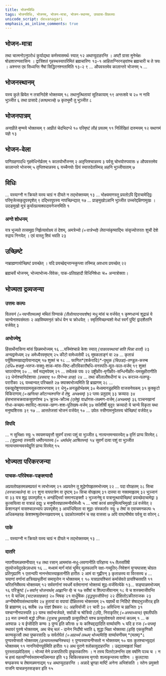 ```yaml
---
title: भोजनविधिः
tags: भोजनविधिः, भोजनम्, भोजन-मात्रा, भोजन-स्थानम्, उपवास-विकल्पाः
unicode_script: devanagari
emphasis_as_inline_comments: true
---
```

## भोजन-मात्रा
तथा चात्मनोऽनुपरोधं कुर्याद्यथा कर्मस्वसमर्थः स्यात् १२ अथाप्युदाहरन्ति । अष्टौ ग्रासा मुनेर्भक्षः षोडशारण्यवासिनः । द्वात्रिंशतं गृहस्थस्यापरिमितं ब्रह्मचारिणः १३-१ आहिताग्निरनड्वांश्च ब्रह्मचारी च ते त्रयः । अश्नन्त एव सिध्यन्ति नैषां सिद्धिरनश्नतामिति १३-२ ९ …  औपवस्तमेव कालान्तरे भोजनम् ५ …

## भोजनस्थानम्
यस्य कुले म्रियेत न तत्रानिर्दशे भोक्तव्यम् १८ तथानुत्थितायां सूतिकायाम् १९ अन्तःशवे च २० न नावि भुञ्जीत ६ तथा प्रासादे *(काष्ठमञ्चे)* ७ कृतभूमौ तु भुञ्जीत ८ 

## भोजनपात्रम्
अनाप्रीते मृण्मये भोक्तव्यम् ९ आप्रीतं चेदभिदग्धे १० परिमृष्टं लौहं प्रयतम् ११ निर्लिखितं दारुमयम् १२ यथागमं यज्ञे १३ 

## भोजन-वेला
पाणिग्रहणादधि गृहमेधिनोर्व्रतम् १ कालयोर्भोजनम् २ अतृप्तिश्चान्नस्य ३ पर्वसु चोभयोरुपवासः ४ औपवस्तमेव कालान्तरे भोजनम् ५ तृप्तिश्चान्नस्य ६ यच्चैनयोः प्रियं स्यात्तदेतस्मिन्न् अहनि भुञ्जीयाताम् ७

## विधिः
… यस्याग्नौ न क्रियते यस्य चाग्रं न दीयते न तद्भोक्तव्यम् १३ … भोक्ष्यमाणस्तु प्रयतोऽपि द्विराचामेद्द्विः परिमृजेत्सकृदुपस्पृशेत् ९ दद्भिरपूपस्य नापच्छिन्द्यात् १७ … प्राङ्मुखोऽन्नानि भुञ्जीत उच्चरेद्दक्षिणामुखः । उदङ्मुखो मूत्रं कुर्यात्प्रत्यक्पादावनेजनमिति १

### अन्ते शोधनम्
यत्र भुज्यते तत्समूह्य निर्हृत्यावोक्ष्य तं देशम्, अमत्रेभ्यो *(=पात्रेभ्यो)* लेपान्संकृष्याद्भिः संसृज्योत्तरतः शुचौ देशे रुद्राय निनयेत् । एवं वास्तु शिवं भवति २३

## उच्छिष्टे
नाब्राह्मणायोच्छिष्टं प्रयच्छेत् । यदि प्रयच्छेद्दन्तान्स्कुप्त्वा तस्मिन्न् अवधाय प्रयच्छेत् २२

ब्रह्मचर्ये भोजनम्, भोज्याभोज्य-विवेकः, पाक-प्रतिग्रहादौ विधिनिषेधाः च+ अन्यत्रोक्ताः। 

## भोज्यता द्रव्यजन्या
### उत्तमः कल्पः
विलयनं *(=नवनीतमलम्)* मथितं पिण्याकं *(तैलोत्पादनावशेषः)* मधु मांसं च वर्जयेत् १ कृष्णधान्यं शूद्रान्नं ये चान्येनाश्यसंमताः २ अहविष्यमनृतं क्रोधं येन च क्रोधयेत् । स्मृतिमिच्छन्यशो मेधां स्वर्गं पुष्टिं द्वादशैतानि वर्जयेत् ३ 

### अभोज्येषु
हिंसार्थेनासिना मांसं छिन्नमभोज्यम् १६ …यस्मिंश्चान्ने केशः स्यात् *(पाकावस्थायां सति भिन्ना वार्ता)* २३ अन्यद्वामेध्यम् २४  अमेध्यैरवमृष्टम् २५ कीटो वामेध्यसेवी २६ मूषकलाङ्गं वा २७ … कृतान्नं पर्युषितमखाद्यापेयानाद्यम् १७ शुक्तं च १८ … फाणित*(शर्करादिः)*-पृथुक *(चिउडा)*-तण्डुल-करम्ब *(दधि+शक्तु)*-भरुज-सक्तु-शाक-मांस-पिष्ट-क्षीरविकारौषधि-वनस्पति-मूल-फल-वर्जम् १९ शुक्तं चापरयोगम् २० … सर्वं मद्यमपेयम् २१ … तथैलकं पयः २२ उष्ट्रीक्षीर-मृगीक्षीर-सन्धिनीक्षीर-यमसूक्षीराणीति २३ धेनोश्चानिर्दशायाः *(प्रसवाद् १० दिनेभ्यः प्राक्)* २४ … तथा कीलालौषधीनां च २५ करञ्ज-पलण्डु-परारीकाः २६ यच्चान्यत् परिचक्षते २७ क्याक्वभोज्यमिति हि ब्राह्मणम् २८ …एकखुरोष्ट्रगवयग्रामसूकरशरभगवाम् २९ धेनु+अनडुहोर्भक्ष्यम् ३० मेध्यमानडुहमिति वाजसनेयकम् ३१ कुक्कुटो विकिराणाम् *(=खनित्वा कीटान्यश्नन्ति ये तेषु, अभक्ष्यम्)* ३२ प्लवः प्रतुदाम् ३३ क्रव्यादः ३४  हंसभासचक्रवाकसुपर्णाश्च ३५ क्रुञ्च-क्रौञ्च *(एतेषु)* वार्ध्राणस-लक्ष्मण-वर्जम् *(अभक्ष्यम्)* ३६ पञ्चनखानां गोधा-कच्छप-श्वाविट्-शल्यक-खण्ग-शश-पूतिखष-वर्जम् ३७ सर्पशीर्षी मृदुरः क्रव्यादो ये चान्ये विकृता यथा मनुष्यशिरसः ३९ १७ … आत्ततेजसां भोजनं वर्जयेत् १० … उपेतः स्त्रीणामनुपेतस्य चोच्छिष्टं वर्जयेत् ७ 

### विपदि
 … न सुभिक्षाः स्युः ५ स्वयमप्यवृत्तौ सुवर्णं दत्त्वा पशुं वा भुञ्जीत ६ नात्यन्तमन्ववस्येत् ७ वृत्तिं प्राप्य विरमेत् ८ … *(शूद्रस्य)* तस्यापि धर्मोपनतस्य *(= धर्मार्थम् आश्रितस्य)* १४  सुवर्णं दत्वा पशुं वा भुञ्जीत नात्यन्तमन्ववस्येद्वृत्तिं प्राप्य विरमेत् १५ 


## भोज्यता परिकरजन्या
### पाचक-परिवेषक-पङ्क्त्यादौ
 अप्रयतोपहतमन्नमप्रयतं न त्वभोज्यम् २१ अप्रयतेन तु शूद्रेणोपहृतमभोज्यम् २२ … पदा वोपहतम् २८ सिचा *(वस्त्राञ्चलेन)* वा २९ शुना वापपात्रेण वा दृष्टम् ३० सिचा वोपहृतम् ३१ दास्या वा नक्तमाहृतम् ३२ भुञ्जानं वा ३३ यत्र शूद्र उपस्पृशेत् १ अनर्हद्भिर्वा समानपङ्क्तौ २ भुञ्जानेषु व यत्रानूत्थायोच्छिष्टं प्रयच्छेदाचामेद्वा ३ कुत्सयित्वा वा यत्रान्नं दद्युः ४ मनुष्यैरवघ्रातमन्यैर्वामेध्यैः ५ … भाषां कासं क्षवयुमित्यभिमुखो ऽन्नं वर्जयेत् २ केशानङ्गं वासश्चालभ्याप उपस्पृशेत् ३ आर्याधिष्ठिता वा शूद्राः संस्कर्तारः स्युः ४ तेषां स एवाचमनकल्पः ५ अधिकमहरहः केशश्मश्रुलोमनखवापनम् ६ उदकोपस्पर्शनं च सह वाससा ७ अपि वाष्टमीष्वेव पर्वसु वा वपेरन् ८ 

### पाके
… यस्याग्नौ न क्रियते यस्य चाग्रं न दीयते न तद्भोक्तव्यम् १३ … 

### दातरि
नापणीयमन्नमश्नीयात् १४ तथा रसान् आममांस-मधु-लवणानीति परिहाप्य १५ तैलसर्पिषी तूपयोजयेदुदकेऽवधाय १६ … मध्वामं मार्गं मांसं भूमिर् मूलफलानि रक्षा-गव्यूतिर्-निवेशनं युग्यघासश् चोग्रतः प्रतिगृह्याणि १ एतान्यपि नानन्तेवास्याहृतानीति हारीतः २ आमं वा गृह्णीरन् ३ कृतान्नस्य वा विरसस्य ४ … त्रयाणां वर्णानां क्षत्रियप्रभृतीनां समावृत्तेन न भोक्तव्यम् ९ १० यत्राप्रायश्चित्तं कर्मासेवते प्रायश्चित्तवति ११ चरितनिर्वेषस्य भोक्तव्यम् १२ सर्ववर्णानां स्वधर्मे वर्तमानानां भोक्तव्यं शूद्र-वर्जमित्येके १३… सङ्घान्नमभोज्यम् १६ परिक्रुष्टं *(=सर्वान् भोजनार्थम् आह्वान्ति ये)* च १७ सर्वेषां च शिल्पाजीवानाम् १८ ये च शस्त्रमाजीवन्ति १९ ये चाधिम् *(भाटकग्राहकाः)* २० भिषक् २१ वार्धुषिकः *(वृद्ध्युपजीविनः)* २२ दीक्षितोऽक्रीतराजकः २३ अग्नीषोमीयसंस्थायामेव २४ हुतायां वा वपायां दीक्षितस्य भोक्तव्यम् २५ यज्ञार्थे वा निर्दिष्टे शेषाद्भुञ्जीरन्न् इति हि ब्राह्मणम् २६ क्लीबः २७ राज्ञां प्रैषकरः २८ अहविर्याजी २९ चारी ३० अविधिना च प्रव्रजितः ३१ यश्चाग्नीनपास्यति ३२ यश्च सर्वान्वर्जयते, सर्वान्नी च श्रोत्रियो *(ऽपि)*, निराकृतिर् *(=अस्वाध्यायः)* वृषलीपतिः ३३ मत्त उन्मत्तो बद्धो ऽणिकः *(पुत्राच् छ्रुतग्राही)* प्रत्युपविष्टो यश्च प्रत्युपवेशयते तावन्तं कालम् १ … 
क अश्यान्नः २ य ईप्सेदिति कण्वः ३ पुण्य इति कौत्सः ४ यः कश्चिद्दद्यादिति वार्ष्यायणिः ५ यदि ह रजः *(=पापम्)* स्थावरं पुरुषे भोक्तव्यम्, अथ चेच् चलं - दानेन निर्दोषो भवति ६ शुद्धा भिक्षा भोक्तव्या *(इति)* एककुणिकौ काण्वकुत्सौ तथा पुष्करसादिः ७ सर्वतोपेतं *(=अप्रार्थ्य लब्धम् भोज्यमिति)* वार्ष्यायणीयम्  *(मतम्)*८  पुण्यस्येप्सतो भोक्तव्यम् *(इत्यापस्तम्बनिश्चयः)* ९ पुण्यस्याप्यनीप्सतो न भोक्तव्यम् १०  यतः कुतश्चाभ्युद्यतं भोक्तव्यम् ११  नाननियोगपूर्वमिति हारीतः १२ अथ पुराणे श्लोकावुदाहरन्ति । उद्यतामाहृतां भिक्षां पुरस्तादप्रवेदिताम् । भोज्यां मेने प्रजापतिरपि दुष्कृतकारिणः । न तस्य पितरोऽश्नन्ति दश वर्षाणि पञ्च च । न च हव्यं वहत्यग्निर्यस्तामभ्यधिमन्यत इति १३ चिकित्सकस्य मृगयोः शल्यकृन्तस्य पाशिनः । कुलटायाः षण्ढकस्य च तेषामन्नमनाद्यम् १४ अथाप्युदाहरन्ति । अन्नादे भ्रूणहा मार्ष्टि अनेना अभिशंसति । स्तेनः प्रमुक्तो राजनि याचन्ननृतसङ्कर इति १५


